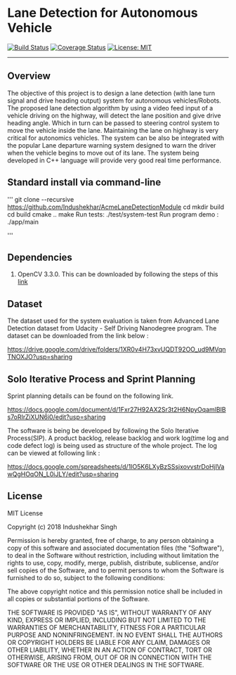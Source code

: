 # Lane Detection for Autonomous Vehicle
[![Build Status](https://travis-ci.org/Indushekhar/AcmeLaneDetectionModule.svg?branch=master)](https://travis-ci.org/Indushekhar/AcmeLaneDetectionModule)
[![Coverage Status](https://coveralls.io/repos/github/Indushekhar/AcmeLaneDetectionModule/badge.svg?branch=master)](https://coveralls.io/github/Indushekhar/AcmeLaneDetectionModule?branch=master)
[![License: MIT](https://img.shields.io/badge/License-MIT-yellow.svg)](https://opensource.org/licenses/MIT)



---
## Overview
The objective of this project is to design a lane detection (with lane turn signal and
drive heading output) system for autonomous vehicles/Robots. The proposed lane
detection algorithm by using a video feed input of a vehicle driving on the highway,
will detect the lane position and give drive heading angle. Which in turn can be
passed to steering control system to move the vehicle inside the lane. Maintaining
the lane on highway is very critical for autonomics vehicles. The system can be also
be integrated with the popular Lane departure warning system designed to warn the
driver when the vehicle begins to move out of its lane. The system being developed
in C++ language will provide very good real time performance.

## Standard install via command-line

'''
git clone --recursive https://github.com/Indushekhar/AcmeLaneDetectionModule
cd <path to repository>
mkdir build
cd build
cmake ..
make
Run tests: ./test/system-test
Run program demo : ./app/main

'''

## Dependencies
1. OpenCV 3.3.0. This can be downloaded by following the steps of this [link](https://www.learnopencv.com/install-opencv3-on-ubuntu/)

## Dataset
The dataset used for the system evaluation is taken from Advanced Lane Detection dataset from Udacity - Self Driving Nanodegree
program. The dataset can be downloaded from the link below :


https://drive.google.com/drive/folders/1XR0v4H73xvUQDT92OO_ud9MVqnTNOXJO?usp=sharing

## Solo Iterative Process and Sprint Planning

Sprint planning details can be found on the following link.

https://docs.google.com/document/d/1Fxr27H92AX2Sr3t2H6NpyOqamlBIBs7oRIrZiXUN6i0/edit?usp=sharing


The software is being be developed by following the Solo Iterative Process(SIP). A product backlog, release backlog and 
work log(time log and code defect log) is being used as structure of the whole project. The log can be viewed at following link :

https://docs.google.com/spreadsheets/d/1IO5K6LXyBzSSsjxovvstrDoHjlVawQgHOqON_L0iJLY/edit?usp=sharing




## License

MIT License

Copyright (c) 2018 Indushekhar Singh

Permission is hereby granted, free of charge, to any person obtaining a copy
of this software and associated documentation files (the "Software"), to deal
in the Software without restriction, including without limitation the rights
to use, copy, modify, merge, publish, distribute, sublicense, and/or sell
copies of the Software, and to permit persons to whom the Software is
furnished to do so, subject to the following conditions:

The above copyright notice and this permission notice shall be included in all
copies or substantial portions of the Software.

THE SOFTWARE IS PROVIDED "AS IS", WITHOUT WARRANTY OF ANY KIND, EXPRESS OR
IMPLIED, INCLUDING BUT NOT LIMITED TO THE WARRANTIES OF MERCHANTABILITY,
FITNESS FOR A PARTICULAR PURPOSE AND NONINFRINGEMENT. IN NO EVENT SHALL THE
AUTHORS OR COPYRIGHT HOLDERS BE LIABLE FOR ANY CLAIM, DAMAGES OR OTHER
LIABILITY, WHETHER IN AN ACTION OF CONTRACT, TORT OR OTHERWISE, ARISING FROM,
OUT OF OR IN CONNECTION WITH THE SOFTWARE OR THE USE OR OTHER DEALINGS IN THE
SOFTWARE.
